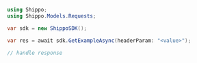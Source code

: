 <!-- Start SDK Example Usage [usage] -->
```csharp
using Shippo;
using Shippo.Models.Requests;

var sdk = new ShippoSDK();

var res = await sdk.GetExampleAsync(headerParam: "<value>");

// handle response
```
<!-- End SDK Example Usage [usage] -->